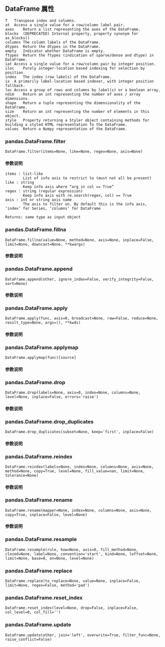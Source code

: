 
## DataFrame 属性
    T	Transpose index and columns.
    at	Access a single value for a row/column label pair.
    axes	Return a list representing the axes of the DataFrame.
    blocks	(DEPRECATED) Internal property, property synonym for as_blocks()
    columns	The column labels of the DataFrame.
    dtypes	Return the dtypes in the DataFrame.
    empty	Indicator whether DataFrame is empty.
    ftypes	Return the ftypes (indication of sparse/dense and dtype) in DataFrame.
    iat	Access a single value for a row/column pair by integer position.
    iloc	Purely integer-location based indexing for selection by position.
    index	The index (row labels) of the DataFrame.
    ix	A primarily label-location based indexer, with integer position fallback.
    loc	Access a group of rows and columns by label(s) or a boolean array.
    ndim	Return an int representing the number of axes / array dimensions.
    shape	Return a tuple representing the dimensionality of the DataFrame.
    size	Return an int representing the number of elements in this object.
    style	Property returning a Styler object containing methods for building a styled HTML representation fo the DataFrame.
    values	Return a Numpy representation of the DataFrame.
    
   
### pandas.DataFrame.filter
    DataFrame.filter(items=None, like=None, regex=None, axis=None)
#### 参数说明    
    items : list-like
            List of info axis to restrict to (must not all be present)
    like : string
            Keep info axis where “arg in col == True”
    regex : string (regular expression)
            Keep info axis with re.search(regex, col) == True
    axis : int or string axis name
            The axis to filter on. By default this is the info axis, ‘index’ for Series, ‘columns’ for DataFrame
    
    Returns: same type as input object
    
    
### pandas.DataFrame.fillna
    DataFrame.fillna(value=None, method=None, axis=None, inplace=False, limit=None, downcast=None, **kwargs)
#### 参数说明


### pandas.DataFrame.append
    DataFrame.append(other, ignore_index=False, verify_integrity=False, sort=None)

#### 参数说明


### pandas.DataFrame.apply
    DataFrame.apply(func, axis=0, broadcast=None, raw=False, reduce=None, result_type=None, args=(), **kwds)

#### 参数说明


### pandas.DataFrame.applymap
    DataFrame.applymap(func)[source]

#### 参数说明


### pandas.DataFrame.drop
    DataFrame.drop(labels=None, axis=0, index=None, columns=None, level=None, inplace=False, errors='raise')

#### 参数说明


### pandas.DataFrame.drop_duplicates
    DataFrame.drop_duplicates(subset=None, keep='first', inplace=False)
#### 参数说明


### pandas.DataFrame.reindex
    DataFrame.reindex(labels=None, index=None, columns=None, axis=None, method=None, copy=True, level=None, fill_value=nan, limit=None, tolerance=None)
#### 参数说明


### pandas.DataFrame.rename
    DataFrame.rename(mapper=None, index=None, columns=None, axis=None, copy=True, inplace=False, level=None)
#### 参数说明


### pandas.DataFrame.resample
    DataFrame.resample(rule, how=None, axis=0, fill_method=None, closed=None, label=None, convention='start', kind=None, loffset=None, limit=None, base=0, on=None, level=None)


### pandas.DataFrame.replace
    DataFrame.replace(to_replace=None, value=None, inplace=False, limit=None, regex=False, method='pad')
    

### pandas.DataFrame.reset_index
    DataFrame.reset_index(level=None, drop=False, inplace=False, col_level=0, col_fill='')
    
### pandas.DataFrame.update
    DataFrame.update(other, join='left', overwrite=True, filter_func=None, raise_conflict=False)